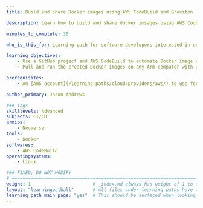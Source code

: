 ```yaml
---
title: Build and share Docker images using AWS CodeBuild and Graviton

description: Learn how to build and share docker imsages using AWS CodeBuild on Arm servers.

minutes_to_complete: 30

who_is_this_for: Learning path for software developers interested in using AWS CodeBuild to automate container build tasks.

learning_objectives:
    - Use a GitHub project and AWS CodeBuild to automate Docker image creation
    - Pull and run the created Docker images on any Arm computer with Docker installed

prerequisites:
    - An [AWS account](/learning-paths/cloud/providers/aws/) to use for accessing AWS services

author_primary: Jason Andrews

### Tags
skilllevels: Advanced
subjects: CI/CD
armips:
    - Neoverse
tools:
    - Docker
softwares:
    - AWS CodeBuild
operatingsystems:
    - Linux

### FIXED, DO NOT MODIFY
# ================================================================================
weight: 1                       # _index.md always has weight of 1 to order correctly
layout: "learningpathall"       # All files under learning paths have this same wrapper
learning_path_main_page: "yes"  # This should be surfaced when looking for related content. Only set for _index.md of learning path content.
---
```

